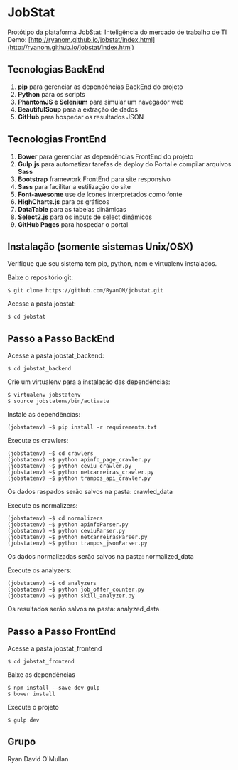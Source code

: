 # JobStat

Protótipo da plataforma JobStat: Inteligência do mercado de trabalho de TI
Demo: [http://ryanom.github.io/jobstat/index.html](http://ryanom.github.io/jobstat/index.html)

## Tecnologias BackEnd
1. **pip** para gerenciar as dependências BackEnd do projeto
2. **Python** para os scripts
3. **PhantomJS e Selenium** para simular um navegador web
4. **BeautifulSoup** para a extração de dados
5. **GitHub** para hospedar os resultados JSON



## Tecnologias FrontEnd
1. **Bower** para gerenciar as dependências FrontEnd do projeto
2. **Gulp.js** para automatizar tarefas de deploy do Portal e compilar arquivos **Sass**
3. **Bootstrap** framework FrontEnd para site responsivo
4. **Sass** para facilitar a estilização do site
5. **Font-awesome** use de ícones interpretados como fonte
6. **HighCharts.js** para os gráficos
7. **DataTable** para as tabelas dinâmicas
8. **Select2.js** para os inputs de select dinâmicos
9. **GitHub Pages** para hospedar o portal  

## Instalação (somente sistemas Unix/OSX)

Verifique que seu sistema tem pip, python, npm e virtualenv instalados.

Baixe o repositório git:
```
$ git clone https://github.com/RyanOM/jobstat.git
```

Acesse a pasta jobstat:
```
$ cd jobstat
```

## Passo a Passo BackEnd

Acesse a pasta jobstat_backend:
```
$ cd jobstat_backend
```

Crie um virtualenv para a instalação das dependências:
```
$ virtualenv jobstatenv
$ source jobstatenv/bin/activate
```

Instale as dependências:
```
(jobstatenv) ~$ pip install -r requirements.txt
```

Execute os crawlers:
```
(jobstatenv) ~$ cd crawlers
(jobstatenv) ~$ python apinfo_page_crawler.py
(jobstatenv) ~$ python ceviu_crawler.py
(jobstatenv) ~$ python netcarreiras_crawler.py
(jobstatenv) ~$ python trampos_api_crawler.py	
```
Os dados raspados serão salvos na pasta: crawled_data

Execute os normalizers:
```
(jobstatenv) ~$ cd normalizers
(jobstatenv) ~$ python apinfoParser.py
(jobstatenv) ~$ python ceviuParser.py
(jobstatenv) ~$ python netcarreirasParser.py
(jobstatenv) ~$ python trampos_jsonParser.py
```
Os dados normalizadas serão salvos na pasta: normalized_data

Execute os analyzers:
```
(jobstatenv) ~$ cd analyzers
(jobstatenv) ~$ python job_offer_counter.py
(jobstatenv) ~$ python skill_analyzer.py	
```
Os resultados serão salvos na pasta: analyzed_data


## Passo a Passo FrontEnd

Acesse a pasta jobstat_frontend
```
$ cd jobstat_frontend
```

Baixe as dependências
```
$ npm install --save-dev gulp
$ bower install
```


Execute o projeto
```
$ gulp dev
```


## Grupo
Ryan David O'Mullan